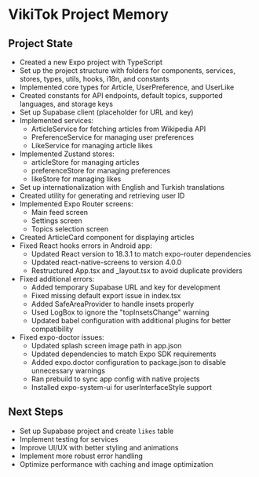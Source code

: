 # VikiTok Project Memory

## Project State
- Created a new Expo project with TypeScript
- Set up the project structure with folders for components, services, stores, types, utils, hooks, i18n, and constants
- Implemented core types for Article, UserPreference, and UserLike
- Created constants for API endpoints, default topics, supported languages, and storage keys
- Set up Supabase client (placeholder for URL and key)
- Implemented services:
  - ArticleService for fetching articles from Wikipedia API
  - PreferenceService for managing user preferences
  - LikeService for managing article likes
- Implemented Zustand stores:
  - articleStore for managing articles
  - preferenceStore for managing preferences
  - likeStore for managing likes
- Set up internationalization with English and Turkish translations
- Created utility for generating and retrieving user ID
- Implemented Expo Router screens:
  - Main feed screen
  - Settings screen
  - Topics selection screen
- Created ArticleCard component for displaying articles
- Fixed React hooks errors in Android app:
  - Updated React version to 18.3.1 to match expo-router dependencies
  - Updated react-native-screens to version 4.0.0
  - Restructured App.tsx and _layout.tsx to avoid duplicate providers
- Fixed additional errors:
  - Added temporary Supabase URL and key for development
  - Fixed missing default export issue in index.tsx
  - Added SafeAreaProvider to handle insets properly
  - Used LogBox to ignore the "topInsetsChange" warning
  - Updated babel configuration with additional plugins for better compatibility
- Fixed expo-doctor issues:
  - Updated splash screen image path in app.json
  - Updated dependencies to match Expo SDK requirements
  - Added expo.doctor configuration to package.json to disable unnecessary warnings
  - Ran prebuild to sync app config with native projects
  - Installed expo-system-ui for userInterfaceStyle support

## Next Steps
- Set up Supabase project and create `likes` table
- Implement testing for services
- Improve UI/UX with better styling and animations
- Implement more robust error handling
- Optimize performance with caching and image optimization
